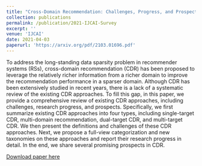 ```yaml
---
title: "Cross-Domain Recommendation: Challenges, Progress, and Prospects"
collection: publications
permalink: /publication/2021-IJCAI-Survey
excerpt: ''
venue: 'IJCAI'
date: 2021-04-03
paperurl: 'https://arxiv.org/pdf/2103.01696.pdf'
---
```


To address the long-standing data sparsity problem in recommender systems (RSs), cross-domain recommendation (CDR) has been proposed to leverage
the relatively richer information from a richer domain to improve the recommendation performance in a sparser domain. Although CDR has been extensively studied in recent years, there is a lack of a systematic review of the existing CDR approaches. To fill this gap, in this paper, we provide a comprehensive review of existing CDR approaches, including challenges, research progress, and prospects. Specifically, we first summarize existing CDR approaches into four types, including single-target CDR, multi-domain recommendation, dual-target CDR, and multi-target CDR. We then present the definitions and challenges of these CDR approaches. Next, we propose a full-view categorization and new taxonomies on these approaches and report their research progress in detail. In the end, we share several promising prospects in CDR.

[Download paper here](https://arxiv.org/pdf/2103.01696.pdf)
